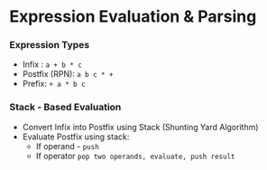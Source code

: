 # Expression Evaluation & Parsing

### Expression Types

* Infix : `a + b * c`
* Postfix (RPN): `a b c * +`
* Prefix: `+ a * b c`

### Stack - Based Evaluation

* Convert Infix into Postfix using Stack (Shunting Yard Algorithm)
* Evaluate Postfix using stack:
  * If operand - `push`
  * If operator `pop two operands, evaluate, push result`

